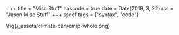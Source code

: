 +++
title = "Misc Stuff"
hascode = true
date = Date(2019, 3, 22)
rss = "Jason Misc Stuff"
+++
@def tags = ["syntax", "code"]




\fig{/_assets/climate-can/cmip-whole.png}

